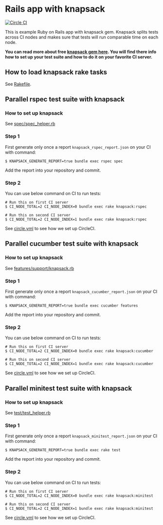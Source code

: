 # Rails app with knapsack

[![Circle CI](https://circleci.com/gh/KnapsackPro/rails-app-with-knapsack.svg)](https://circleci.com/gh/KnapsackPro/rails-app-with-knapsack)

This is example Ruby on Rails app with knapsack gem. Knapsack splits tests across CI nodes and makes sure that tests will run comparable time on each node.

__You can read more about free [knapsack gem here](https://github.com/ArturT/knapsack). You will find there info how to set up your test suite and how to do it on your favorite CI server.__


## How to load knapsack rake tasks

See [Rakefile](Rakefile).


## Parallel rspec test suite with knapsack

### How to set up knapsack

See [spec/spec_helper.rb](spec/spec_helper.rb)

### Step 1

First generate only once a report `knapsack_rspec_report.json` on your CI with command:

    $ KNAPSACK_GENERATE_REPORT=true bundle exec rspec spec

Add the report into your repository and commit.

### Step 2

You can use below command on CI to run tests:

    # Run this on first CI server
    $ CI_NODE_TOTAL=2 CI_NODE_INDEX=0 bundle exec rake knapsack:rspec

    # Run this on second CI server
    $ CI_NODE_TOTAL=2 CI_NODE_INDEX=1 bundle exec rake knapsack:rspec

See [circle.yml](circle.yml) to see how we set up CircleCI.


## Parallel cucumber test suite with knapsack

### How to set up knapsack

See [features/support/knapsack.rb](features/support/knapsack.rb)

### Step 1

First generate only once a report `knapsack_cucumber_report.json` on your CI with command:

    $ KNAPSACK_GENERATE_REPORT=true bundle exec cucumber features

Add the report into your repository and commit.

### Step 2

You can use below command on CI to run tests:

    # Run this on first CI server
    $ CI_NODE_TOTAL=2 CI_NODE_INDEX=0 bundle exec rake knapsack:cucumber

    # Run this on second CI server
    $ CI_NODE_TOTAL=2 CI_NODE_INDEX=1 bundle exec rake knapsack:cucumber

See [circle.yml](circle.yml) to see how we set up CircleCI.


## Parallel minitest test suite with knapsack

### How to set up knapsack

See [test/test_helper.rb](test/test_helper.rb)

### Step 1

First generate only once a report `knapsack_minitest_report.json` on your CI with command:

    $ KNAPSACK_GENERATE_REPORT=true bundle exec rake test

Add the report into your repository and commit.

### Step 2

You can use below command on CI to run tests:

    # Run this on first CI server
    $ CI_NODE_TOTAL=2 CI_NODE_INDEX=0 bundle exec rake knapsack:minitest

    # Run this on second CI server
    $ CI_NODE_TOTAL=2 CI_NODE_INDEX=1 bundle exec rake knapsack:minitest

See [circle.yml](circle.yml) to see how we set up CircleCI.
